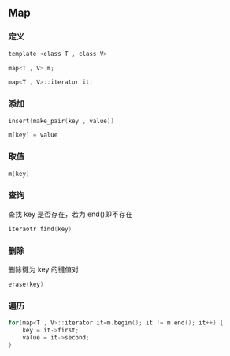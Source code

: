 <!--
 * @Description: 
 * @Version: 1.0
 * @Author: DaLao
 * @Email: dalao_li@163.com
 * @Date: 2021-08-18 16:22:55
 * @LastEditors: dalao
 * @LastEditTime: 2022-03-29 22:40:16
-->

## Map


### 定义

```c
template <class T , class V>

map<T , V> m;

map<T , V>::iterator it;
```


### 添加

```c
insert(make_pair(key , value))

m[key] = value
```


### 取值

```c
m[key]
```


### 查询

查找 key 是否存在，若为 end()即不存在

```c
iteraotr find(key)
```


### 删除

删除键为 key 的键值对

```c
erase(key)
```


### 遍历

```c++
for(map<T , V>::iterator it=m.begin(); it != m.end(); it++) {
	key = it->first;
	value = it->second;
}
```


